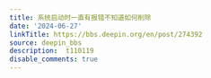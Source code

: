 ```yaml
---
title: 系统启动时一直有报错不知道如何削除
date: '2024-06-27'
linkTitle: https://bbs.deepin.org/en/post/274392
source: deepin_bbs
description:  t110119 
disable_comments: true
---
```


